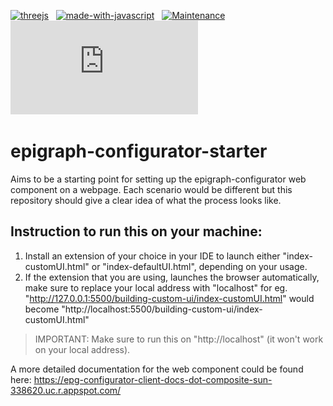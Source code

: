 [![threejs](https://img.shields.io/badge/ThreeJs-black?style=for-the-badge&logo=three.js&logoColor=white)](https://threejs.org/)&nbsp;&nbsp;
[![made-with-javascript](https://img.shields.io/badge/Made%20with-JavaScript-1f425f.svg)](https://www.javascript.com)&nbsp;&nbsp;
[![Maintenance](https://img.shields.io/badge/Maintained%3F-yes-green.svg)](https://GitHub.com/Naereen/StrapDown.js/graphs/commit-activity)&nbsp;&nbsp;
[![Npm package license](https://badgen.net/npm/llicense/discord.js)](https://npmjs.com/package/discord.js)&nbsp;&nbsp;

# epigraph-configurator-starter
Aims to be a starting point for setting up the epigraph-configurator web component on a webpage. 
Each scenario would be different but this repository should give a clear idea of what the process looks like.


## Instruction to run this on your machine:
1. Install an extension of your choice in your IDE to launch either "index-customUI.html" or "index-defaultUI.html", depending on your usage.
2. If the extension that you are using, launches the browser automatically, make sure to replace your local address with "localhost" for eg. "http://127.0.0.1:5500/building-custom-ui/index-customUI.html" would become "http://localhost:5500/building-custom-ui/index-customUI.html"


> IMPORTANT: Make sure to run this on "http://localhost" (it won't work on your local address).


A more detailed documentation for the web component could be found here: https://epg-configurator-client-docs-dot-composite-sun-338620.uc.r.appspot.com/
